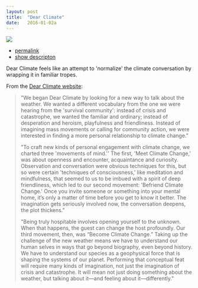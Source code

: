 ```yaml
---
layout: post
title:  "Dear Climate"
date:   2016-01-02a
---
```

<img src="/images/2016.01.02.dearclimate.jpg" />
<div class="media-description">
    <ul>
		<li><a href="{% post_url 2016-01-02-sketch-a %}">permalink</a></li>
		<li><a href="#" class="description-button">show descripton</a></li>
	</ul>
	<section class="description">
		<p>Dear Climate feels like an attempt to 'normalize' the climate conversation by wrapping it in familiar tropes.</p>
		<p>From the <a href="http://www.dearclimate.net/#/what">Dear Climate website</a>:</p>
		<blockquote>
			<p>"We began Dear Climate by looking for a new way to talk about the weather.  We wanted a different vocabulary from the one we were hearing from the 'survival community': instead of crisis and catastrophe, we wanted the familiar and ordinary; instead of desperation and heroism, playfulness and friendliness. Instead of imagining mass movements or calling for community action, we were interested in finding a more personal relationship to climate change."</p>
			<p>"To craft new kinds of personal engagement with climate change, we charted three 'movements of mind.'' The first, 'Meet Climate Change,' was about openness and encounter, acquaintance and curiosity.   Observation and conversation were obvious techniques for this, but so were certain 'techniques of consciousness,' like meditation and mindfulness, that seemed to us to be imbued with a spirit of deep friendliness, which led to our second movement: 'Befriend Climate Change.' Once you invite someone or something into your mental home, it’s only a matter of time before you get to know it better. The imagination gets seriously involved now, the conversation deepens, the plot thickens."</p>
			<p>"Being truly hospitable involves opening yourself to the unknown.  When that happens, the guest can change the host profoundly.  Our third movement, then, was “Become Climate Change.” Taking up the challenge of the new weather means we have to understand our human selves in ways that go beyond biography, even beyond history. We have to understand our species as a geophysical force that is shaping the systems of our planet.  Performing that conceptual feat will require many kinds of imagination, not just the imagination of crisis and catastrophe.  It will mean not just doing something about the weather, but talking about it—and feeling about it—differently."</p>
		</blockquote>
	</section>
</div>